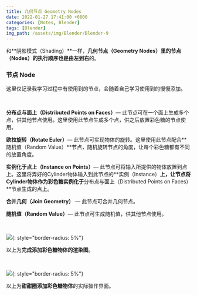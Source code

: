 ```yaml
---
title: 几何节点 Geometry Nodes
date: 2022-01-27 17:41:00 +0800
categories: [Notes, Blender]
tags: [Blender]
img_path: /assets/img/Blender/Blender-9
---
```


和**阴影模式（Shading）**一样，**几何节点（Geometry Nodes）**里的**节点（Nodes）**的执行顺序也是**由左到右**的。

### **节点 Node**

这里仅记录我学习过程中有使用到的节点，会随着自己学习使用到的慢慢添加。

<br>

**分布点与面上（Distributed Points on Faces）**— 此节点可在一个面上生成多个点，供其他节点使用。这里使用此节点生成多个点，供之后放置彩色糖的节点使用。

**欧拉旋转（Rotate Euler）**— 此节点可实现物体的旋转。这里使用此节点配合**随机值（Random Value）**节点，随机旋转节点的角度，让每个彩色糖都有不同的放置角度。

**实例化于点上（Instance on Points）**— 此节点可将输入所提供的物体放置到点上。这里将弄好的Cylinder物体输入到此节点的**实例（Instance）**上，让节点将Cylinder物体作为彩色糖实例化于**分布点与面上（Distributed Points on Faces）**节点生成的点上。

**合并几何（Join Geometry）** — 此节点可合并几何节点。

**随机值（Random Value）**— 此节点可生成随机值，供其他节点使用。



<br>

![](final-blender-9.png){: style="border-radius: 5%"}

以上为**完成添加彩色糖物体的渲染图**。

<br>

![](after-adding-nodes.png){: style="border-radius: 5%"}

以上为**甜甜圈添加彩色糖物体**的实际操作界面。
